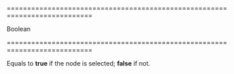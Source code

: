 ===========================================================================
<!--type-->Boolean<!--/type-->
===========================================================================

<!--shortDescription-->
Equals to **true** if the node is selected; **false** if not.
<!--/shortDescription-->

<!--fullDescription-->

<!--/fullDescription-->